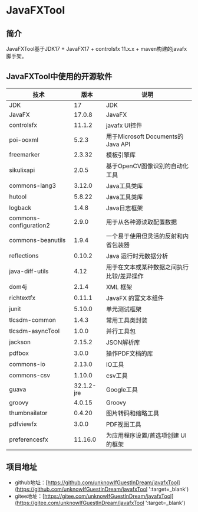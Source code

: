 # JavaFXTool

## 简介
JavaFXTool基于JDK17 + JavaFX17 + controlsfx 11.x.x + maven构建的javafx脚手架。

## JavaFXTool中使用的开源软件

| 技术                     | 版本         | 说明                             |
|------------------------|------------|--------------------------------|
| JDK                    | 17         | JDK                            |
| JavaFX                 | 17.0.8     | JavaFX                         |
| controlsfx             | 11.1.2     | javafx UI控件                    |
| poi-ooxml              | 5.2.3      | 用于Microsoft Documents的Java API |
| freemarker             | 2.3.32     | 模板引擎库                          |
| sikulixapi             | 2.0.5      | 基于OpenCV图像识别的自动化工具             |
| commons-lang3          | 3.12.0     | Java工具类库                       |
| hutool                 | 5.8.22     | Java工具类库                       |
| logback                | 1.4.8      | Java日志框架                       |
| commons-configuration2 | 2.9.0      | 用于从各种源读取配置数据                   |
| commons-beanutils      | 1.9.4      | 一个易于使用但灵活的反射和内省包装器             |
| reflections            | 0.10.2     | Java 运行时元数据分析                  |
| java-diff-utils        | 4.12       | 用于在文本或某种数据之间执行比较/差异操作          |
| dom4j                  | 2.1.4      | XML 框架                         |
| richtextfx             | 0.11.1     | JavaFX 的富文本组件                  |
| junit                  | 5.10.0     | 单元测试框架                         |
| tlcsdm-common          | 1.4.3      | 常用工具类封装                        |
| tlcsdm-asyncTool       | 1.0.0      | 并行工具包                          |
| jackson                | 2.15.2     | JSON解析库                        |
| pdfbox                 | 3.0.0      | 操作PDF文档的库                      |
| commons-io             | 2.13.0     | IO工具                           |
| commons-csv            | 1.10.0     | csv工具                          |
| guava                  | 32.1.2-jre | Google工具                       |
| groovy                 | 4.0.15     | Groovy                         |
| thumbnailator          | 0.4.20     | 图片转码和缩略工具                      |
| pdfviewfx              | 3.0.0      | PDF视图工具                        |
| preferencesfx          | 11.16.0    | 为应用程序设置/首选项创建 UI 的框架           |

## 项目地址
- github地址：[https://github.com/unknowIfGuestInDream/javafxTool](https://github.com/unknowIfGuestInDream/javafxTool ':target=_blank')
- gitee地址：[https://gitee.com/unknowIfGuestInDream/javafxTool](https://gitee.com/unknowIfGuestInDream/javafxTool ':target=_blank')
